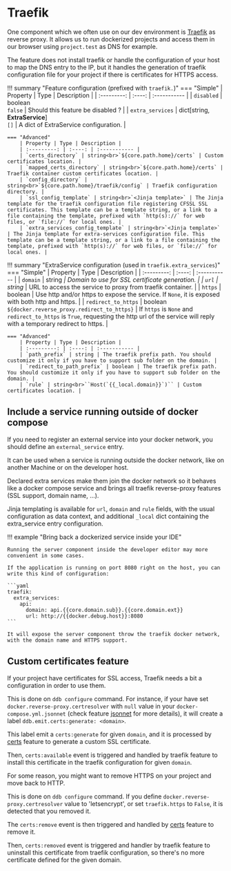 Traefik
===

One component which we often use on our dev environment is [Traefik](https://containo.us/traefik/) as reverse proxy.
It allows us to run dockerized projects and access them in our browser using `project.test` as DNS for example.

The feature does not install traefik or handle the configuration of your host to map the DNS entry to the IP,
but it handles the generation of traefik configuration file for your project if there is certificates for HTTPS 
access.

!!! summary "Feature configuration (prefixed with `traefik.`)"
    === "Simple"
        | Property | Type | Description |
        | :---------: | :----: | :----------- |
        | `disabled` | boolean<br>`false` | Should this feature be disabled ? |
        | `extra_services` | dict[string, **ExtraService**]<br>`[]` | A dict of ExtraService configuration. |

    === "Advanced"
        | Property | Type | Description |
        | :---------: | :----: | :----------- |
        | `certs_directory` | string<br>`${core.path.home}/certs` | Custom certificates location. |
        | `mapped_certs_directory` | string<br>`${core.path.home}/certs` | Traefik container custom certificates location. |
        | `config_directory` | string<br>`${core.path.home}/traefik/config` | Traefik configuration directory. |
        | `ssl_config_template` | string<br>`<Jinja template>` | The Jinja template for the traefik configuration file registering CFSSL SSL certificates. This template can be a template string, or a link to a file containing the template, prefixed with `http(s)://` for web files, or `file://` for local ones. |
        | `extra_services_config_template` | string<br>`<Jinja template>` | The Jinja template for extra-services configuration file. This template can be a template string, or a link to a file containing the template, prefixed with `http(s)://` for web files, or `file://` for local ones. |

!!! summary "ExtraService configuration (used in `traefik.extra_services`)"
    === "Simple"
        | Property | Type | Description |
        | :---------: | :----: | :----------- |
        | `domain` | string<span style="color:red">*</span> | Domain to use for SSL certificate generation. |
        | `url` | string<span style="color:red">*</span> | URL to access the service to proxy from traefik container. |
        | `https` | boolean | Use http and/or https to expose the service. If `None`, it is exposed with both http and https. |
        | `redirect_to_https` | boolean<br>`${docker.reverse_proxy.redirect_to_https}` | If `https` is `None` and `redirect_to_https` is `True`, requesting the http url of the service will reply with a temporary redirect to https. |

    === "Advanced"
        | Property | Type | Description |
        | :---------: | :----: | :----------- |
        | `path_prefix` | string | The traefik prefix path. You should customize it only if you have to support sub folder on the domain. |
        | `redirect_to_path_prefix` | boolean | The traefik prefix path. You should customize it only if you have to support sub folder on the domain. |
        | `rule` | string<br>``Host(`{{_local.domain}}`)`` | Custom certificates location. |

Include a service running outside of docker compose
---
If you need to register an external service into your docker network, you should define an `external_service` entry.

It can be used when a service is running outside the docker network, like on another Machine or on the developer host.

Declared extra services make them join the docker network so it behaves like a docker compose service and brings all 
traefik reverse-proxy features (SSL support, domain name, ...).

Jinja templating is available for `url`, `domain` and `rule` fields, with the usual configuration as data context, 
and additional `_local` dict containing the extra_service entry configuration.

!!! example "Bring back a dockerized service inside your IDE"

    Running the server component inside the developer editor may more convenient in some cases.
    
    If the application is running on port 8080 right on the host, you can write this kind of configuration:
    
    ```yaml
    traefik:
      extra_services:
        api:
          domain: api.{{core.domain.sub}}.{{core.domain.ext}}
          url: http://{{docker.debug.host}}:8080
    ```
    
    It will expose the server component throw the traefik docker network, with the domain name and HTTPS support.

Custom certificates feature
---

If your project have certificates for SSL access, Traefik needs a bit a configuration in order to use them.

This is done on `ddb configure` command. For instance, if your have set `docker.reverse-proxy.certresolver` with `null` 
value in your `docker-compose.yml.jsonnet` (check feature [jsonnet](./jsonnet.md) for more details), 
it will create a label `ddb.emit.certs:generate: <domain>`.

This label emit a `certs:generate` for given `domain`, and it is processed by [certs](./certs.md) feature to generate a 
custom SSL certificate.

Then, `certs:available` event is triggered and handled by traefik feature to install this certificate in the 
traefik configuration for given `domain`.

For some reason, you might want to remove HTTPS on your project and move back to HTTP. 

This is done on `ddb configure` command.
If you define `docker.reverse-proxy.certresolver` value to 'letsencrypt', or set `traefik.https` to `False`, it is 
detected that you removed it. 

The `certs:remove` event is then triggered and handled by [certs](./certs.md) feature to remove it.

Then, `certs:removed` event is triggered and handler by traefik feature to uninstall this certificate from traefik 
configuration, so there's no more certificate defined for the given domain.
